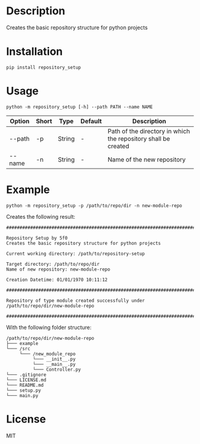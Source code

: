 # Description

Creates the basic repository structure for python projects

# Installation

`pip install repository_setup`

# Usage

`python -m repository_setup [-h] --path PATH --name NAME`


| Option | Short | Type | Default | Description |
|---|---|---|---|---|
|--path | -p | String | - | Path of the directory in which the repository shall be created |
|--name | -n | String | - | Name of the new repository |

# Example

`python -m repository_setup -p /path/to/repo/dir -n new-module-repo`

Creates the following result:

```
################################################################################

Repository Setup by 5f0
Creates the basic repository structure for python projects

Current working directory: /path/to/repository-setup

Target directory: /path/to/repo/dir
Name of new repository: new-module-repo

Creation Datetime: 01/01/1970 10:11:12

################################################################################

Repository of type module created successfully under /path/to/repo/dir/new-module-repo

################################################################################
```

With the following folder structure:

```
/path/to/repo/dir/new-module-repo
├─── example
└─── /src
     └─── /new_module_repo
          └─── __init__.py
          └─── __main__.py
          └─── Controller.py
└─── .gitignore
└─── LICENSE.md
└─── README.md
└─── setup.py
└─── main.py
```

# License

MIT
